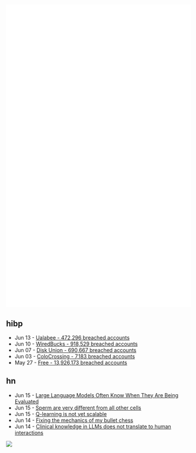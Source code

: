 ![Metrics](https://raw.githubusercontent.com/phixion/phixion/master/metrics.svg)

## hibp

<!--
for https://github.com/phixion/phixion/blob/main/.github/workflows/feeds.yml
-->
<!--START_SECTION:haveibeenpwnd-->
- Jun 13 - [Ualabee - 472,296 breached accounts](https://haveibeenpwned.com/Breach/Ualabee)
- Jun 10 - [WiredBucks - 918,529 breached accounts](https://haveibeenpwned.com/Breach/WiredBucks)
- Jun 07 - [Disk Union - 690,667 breached accounts](https://haveibeenpwned.com/Breach/DiskUnion)
- Jun 03 - [ColoCrossing - 7,183 breached accounts](https://haveibeenpwned.com/Breach/ColoCrossing)
- May 27 - [Free - 13,926,173 breached accounts](https://haveibeenpwned.com/Breach/FreeMobile)
<!--END_SECTION:haveibeenpwnd-->

## hn

<!--
for https://github.com/phixion/phixion/blob/main/.github/workflows/feeds.yml
-->
<!--START_SECTION:hn-->
- Jun 15 - [Large Language Models Often Know When They Are Being Evaluated](https://arxiv.org/abs/2505.23836)
- Jun 15 - [Sperm are very different from all other cells](https://www.bbc.com/future/article/20250613-untangling-the-mysteries-of-what-we-dont-know-about-sperm)
- Jun 15 - [Q-learning is not yet scalable](https://seohong.me/blog/q-learning-is-not-yet-scalable/)
- Jun 14 - [Fixing the mechanics of my bullet chess](https://jacobbrazeal.wordpress.com/2025/06/14/fixing-the-mechanics-of-my-bullet-chess/)
- Jun 14 - [Clinical knowledge in LLMs does not translate to human interactions](https://arxiv.org/pdf/2504.18919)
<!--END_SECTION:hn-->

<!--
for https://yhype.me
-->
![](https://hit.yhype.me/github/profile?user_id=13013670)
